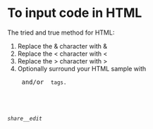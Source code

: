# To input code in HTML

The tried and true method for HTML:
1. Replace the & character with &amp;
2. Replace the < character with &lt;
3. Replace the > character with &gt;
4. Optionally surround your HTML sample with _<pre>_ and/or _<code>_ tags.

_share__edit_

